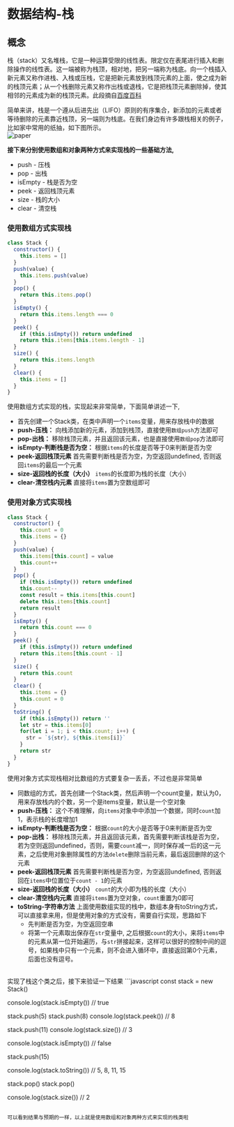# 数据结构-栈

## 概念
栈（stack）又名堆栈，它是一种运算受限的线性表。限定仅在表尾进行插入和删除操作的线性表。这一端被称为栈顶，相对地，把另一端称为栈底。向一个栈插入新元素又称作进栈、入栈或压栈，它是把新元素放到栈顶元素的上面，使之成为新的栈顶元素；从一个栈删除元素又称作出栈或退栈，它是把栈顶元素删除掉，使其相邻的元素成为新的栈顶元素。此段摘自[百度百科](https://baike.baidu.com/item/%E6%A0%88/12808149?fr=aladdin)

简单来讲，栈是一个遵从后进先出（LIFO）原则的有序集合，新添加的元素或者等待删除的元素靠近栈顶，另一端则为栈底。在我们身边有许多跟栈相关的例子，比如家中常用的纸抽，如下图所示。
<br>
![paper]('./images/paper.jfif')

**接下来分别使用数组和对象两种方式来实现栈的一些基础方法,**
+ push - 压栈
+ pop - 出栈
+ isEmpty - 栈是否为空
+ peek - 返回栈顶元素
+ size - 栈的大小
+ clear - 清空栈

### 使用数组方式实现栈
```javascript
class Stack {
  constructor() {
    this.items = []
  }
  push(value) {
    this.items.push(value)
  }
  pop() {
    return this.items.pop()
  }
  isEmpty() {
    return this.items.length === 0
  }
  peek() {
    if (this.isEmpty()) return undefined
    return this.items[this.items.length - 1]
  }
  size() {
    return this.items.length
  }
  clear() {
    this.items = []
  }
}
```
使用数组方式实现的栈，实现起来非常简单，下面简单讲述一下,
- 首先创建一个Stack类，在类中声明一个`items`变量，用来存放栈中的数据
- **push-压栈：** 向栈添加新的元素，添加到栈顶，直接使用`数组push`方法即可
- **pop-出栈：** 移除栈顶元素，并且返回该元素，也是直接使用`数组pop`方法即可
- **isEmpty-判断栈是否为空：** 根据`items`的长度是否等于0来判断是否为空
- **peek-返回栈顶元素** 首先需要判断栈是否为空，为空返回undefined, 否则返回`items`的最后一个元素
- **size-返回栈的长度（大小）** `items`的长度即为栈的长度（大小）
- **clear-清空栈内元素** 直接将`items`置为空数组即可
### 使用对象方式实现栈
```javascript
class Stack {
  constructor() {
    this.count = 0
    this.items = {}
  }
  push(value) {
    this.items[this.count] = value
    this.count++
  }
  pop() {
    if (this.isEmpty()) return undefined
    this.count--
    const result = this.items[this.count]
    delete this.items[this.count]
    return result
  }
  isEmpty() {
    return this.count === 0
  }
  peek() {
    if (this.isEmpty()) return undefined
    return this.items[this.count - 1]
  }
  size() {
    return this.count
  }
  clear() {
    this.items = {}
    this.count = 0
  }
  toString() {
    if (this.isEmpty()) return ''
    let str = this.items[0]
    for(let i = 1; i < this.count; i++) {
      str = `${str}, ${this.items[i]}`
    }
    return str
  }
}
```
使用对象方式实现栈相对比数组的方式要复杂一丢丢，不过也是非常简单
- 同数组的方式，首先创建一个Stack类，然后声明一个count变量，默认为0，用来存放栈内的个数，另一个是items变量，默认是一个空对象
- **push-压栈：** 这个不难理解，向`items`对象中中添加一个数据，同时`count`加1，表示栈的长度增加1
- **isEmpty-判断栈是否为空：** 根据`count`的大小是否等于0来判断是否为空
- **pop-出栈：** 移除栈顶元素，并且返回该元素，首先需要判断该栈是否为空，若为空则返回undefined，否则，需要`count`减一，同时保存减一后的这一元素，之后使用对象删除属性的方法`delete`删除当前元素，最后返回删除的这个元素
- **peek-返回栈顶元素** 首先需要判断栈是否为空，为空返回undefined, 否则返回在`items`中位置位于`count - 1`的元素
- **size-返回栈的长度（大小）** `count`的大小即为栈的长度（大小）
- **clear-清空栈内元素** 直接将`items`置为空对象，`count`重置为0即可
- **toString-字符串方法** 上面使用数组实现的栈中，数组本身有toString方式，可以直接拿来用，但是使用对象的方式没有，需要自行实现，思路如下
    + 先判断是否为空，为空返回空串
    + 将第一个元素取出保存在`str`变量中, 之后根据`count`的大小，来将`items`中的元素从第一位开始遍历，与`str`拼接起来，这样可以很好的控制中间的逗号，如果栈中只有一个元素，则不会进入循环中，直接返回第0个元素，后面也没有逗号。
<br>
实现了栈这个类之后，接下来验证一下结果
```javascript
const stack = new Stack()

console.log(stack.isEmpty()) // true

stack.push(5)
stack.push(8)
console.log(stack.peek()) // 8

stack.push(11)
console.log(stack.size()) // 3

console.log(stack.isEmpty()) // false

stack.push(15)

console.log(stack.toString()) // 5, 8, 11, 15

stack.pop()
stack.pop()

console.log(stack.size()) // 2
```

可以看到结果与预期的一样，以上就是使用数组和对象两种方式来实现的栈类啦


